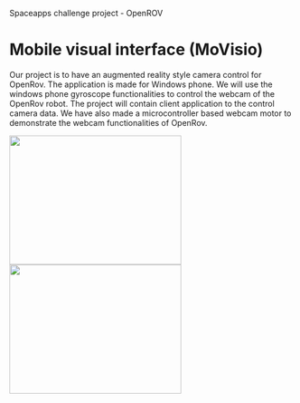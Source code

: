Spaceapps challenge project - OpenROV

Mobile visual interface (MoVisio)
==
Our project is to have an augmented reality style camera control for OpenRov. The application is made for Windows phone. We will use the windows phone gyroscope functionalities to control the webcam of the OpenRov robot. The project will contain client application to the control camera data. We have also made a microcontroller based webcam motor to demonstrate the webcam functionalities of OpenRov.

<img src="https://github.com/tikuilla/pds2013/blob/master/microcontroller_structure.jpg" alt="" width="304" height="228">

<img src="https://github.com/tikuilla/pds2013/blob/master/project_components.jpg" alt="" width="304" height="228">

